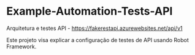 # Example-Automation-Tests-API
Arquitetura e testes API - https://fakerestapi.azurewebsites.net/api/v1

Este projeto visa explicar a configuração de testes de API usando Robot Framework.

